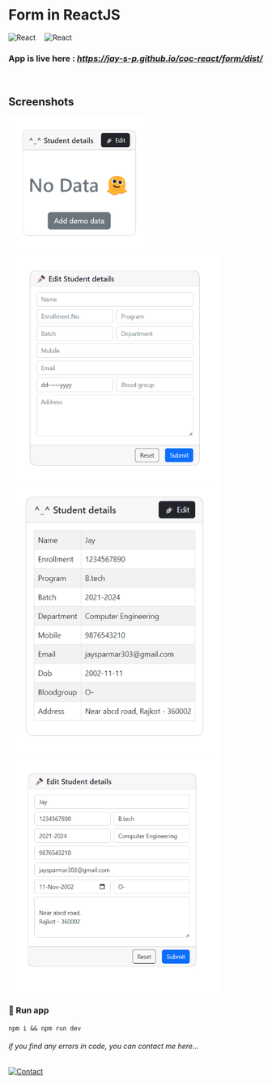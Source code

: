 # Form in ReactJS

![React](https://skillicons.dev/icons?i=react)
<span style="width:10px ;height:1px; display: inline-block"></span>
![React](https://skillicons.dev/icons?i=bootstrap)

### App is live here : *https://jay-s-p.github.io/coc-react/form/dist/*

<br>

## Screenshots

<img src="./public/op/1.png" style="width:20em" title="output-1" alt="output-1" >
<img src="./public/op/2.png" style="width:30em" title="output-2" alt="output-2" >
<img src="./public/op/3.png" style="width:30em" title="output-3" alt="output-3" >
<img src="./public/op/4.png" style="width:30em" title="output-4" alt="output-4" >

### 🚀 Run app

```
npm i && npm run dev
```

###### _if you find any errors in code, you can contact me here..._

[![Contact](https://img.shields.io/badge/Instagram-2d2f2e?style=for-the-badge&logo=instagram)](https://instagram.com/jay__s__p)
